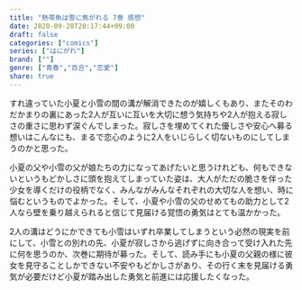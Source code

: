 ```yaml
---
title: "熱帯魚は雪に焦がれる 7巻 感想"
date: 2020-09-28T20:17:44+09:00
draft: false
categories: ["comics"]
series: ["はにがれ"]
brand: [""]
genre: ["青春","百合","恋愛"]
share: true
---
```

すれ違っていた小夏と小雪の間の溝が解消できたのが嬉しくもあり、またそのわだかまりの裏にあった2人が互いに互いを大切に想う気持ちや2人が抱える寂しさの重さに思わず涙ぐんでしまった。寂しさを埋めてくれた優しさや安心へ募る想いはこんなにも、まるで恋心のように2人をいじらしく切ないものにしてしまうのかと思った。  

小夏の父や小雪の父が娘たちの力になってあげたいと思うけれども、何もできないというもどかしさに頭を抱えてしまっていた姿は、大人がただの脆さを伴った少女を導くだけの役柄でなく、みんながみんなそれぞれの大切な人を想い、時に悩むというものでよかった。そして、小夏や小雪の父のせめてもの助力として2人なら壁を乗り越えられると信じて見届ける覚悟の勇気はとても温かかった。  

2人の溝はどうにかできても小雪はいずれ卒業してしまうという必然の現実を前にして、小雪との別れの先、小夏が寂しさから逃げずに向き合って受け入れた先に何を思うのか、次巻に期待が募った。そして、読み手にも小夏の父親の様に彼女を見守ることしかできない不安やもどかしさがあり、その行く末を見届ける勇気が必要だけど小夏が踏み出した勇気と前進には応援したくなった。